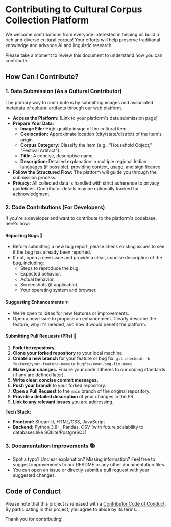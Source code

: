 # Contributing to Cultural Corpus Collection Platform

We welcome contributions from everyone interested in helping us build a rich and diverse cultural corpus! Your efforts will help preserve traditional knowledge and advance AI and linguistic research.

Please take a moment to review this document to understand how you can contribute.

## How Can I Contribute?

### 1. Data Submission (As a Cultural Contributor)

The primary way to contribute is by submitting images and associated metadata of cultural artifacts through our web platform.

* **Access the Platform:** [Link to your platform's data submission page]
* **Prepare Your Data:**
    * **Image File:** High-quality image of the cultural item.
    * **Geolocation:** Approximate location (city/state/district) of the item's origin.
    * **Corpus Category:** Classify the item (e.g., "Household Object," "Festival Artifact").
    * **Title:** A concise, descriptive name.
    * **Description:** Detailed explanation in multiple regional Indian languages (if possible), providing context, usage, and significance.
* **Follow the Structured Flow:** The platform will guide you through the submission process.
* **Privacy:** All collected data is handled with strict adherence to privacy guidelines. Contributor details may be optionally tracked for acknowledgment.

### 2. Code Contributions (For Developers)

If you're a developer and want to contribute to the platform's codebase, here's how:

#### Reporting Bugs 🐛

* Before submitting a new bug report, please check existing issues to see if the bug has already been reported.
* If not, open a new issue and provide a clear, concise description of the bug, including:
    * Steps to reproduce the bug.
    * Expected behavior.
    * Actual behavior.
    * Screenshots (if applicable).
    * Your operating system and browser.

#### Suggesting Enhancements ✨

* We're open to ideas for new features or improvements.
* Open a new issue to propose an enhancement. Clearly describe the feature, why it's needed, and how it would benefit the platform.

#### Submitting Pull Requests (PRs) 🚀

1.  **Fork the repository.**
2.  **Clone your forked repository** to your local machine.
3.  **Create a new branch** for your feature or bug fix: `git checkout -b feature/your-feature-name` or `bugfix/your-bug-fix-name`.
4.  **Make your changes.** Ensure your code adheres to our coding standards (if any are defined later).
5.  **Write clear, concise commit messages.**
6.  **Push your branch** to your forked repository.
7.  **Open a Pull Request** to the `main` branch of the original repository.
8.  **Provide a detailed description** of your changes in the PR.
9.  **Link to any relevant issues** you are addressing.

**Tech Stack:**
* **Frontend:** Streamlit, HTML/CSS, JavaScript
* **Backend:** Python 3.8+, Pandas, CSV (with future scalability to databases like SQLite/PostgreSQL)

### 3. Documentation Improvements 📚

* Spot a typo? Unclear explanation? Missing information? Feel free to suggest improvements to our README or any other documentation files.
* You can open an issue or directly submit a pull request with your suggested changes.

## Code of Conduct

Please note that this project is released with a [Contributor Code of Conduct](link-to-your-code-of-conduct-if-you-create-one). By participating in this project, you agree to abide by its terms.

Thank you for contributing!